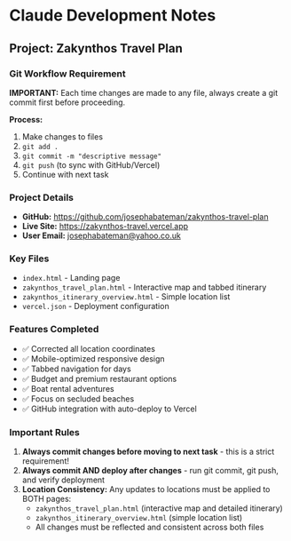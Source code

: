 # Claude Development Notes

## Project: Zakynthos Travel Plan

### Git Workflow Requirement
**IMPORTANT:** Each time changes are made to any file, always create a git commit first before proceeding.

**Process:**
1. Make changes to files
2. `git add .`
3. `git commit -m "descriptive message"`
4. `git push` (to sync with GitHub/Vercel)
5. Continue with next task

### Project Details
- **GitHub:** https://github.com/josephabateman/zakynthos-travel-plan
- **Live Site:** https://zakynthos-travel.vercel.app
- **User Email:** josephabateman@yahoo.co.uk

### Key Files
- `index.html` - Landing page
- `zakynthos_travel_plan.html` - Interactive map and tabbed itinerary
- `zakynthos_itinerary_overview.html` - Simple location list
- `vercel.json` - Deployment configuration

### Features Completed
- ✅ Corrected all location coordinates
- ✅ Mobile-optimized responsive design
- ✅ Tabbed navigation for days
- ✅ Budget and premium restaurant options
- ✅ Boat rental adventures
- ✅ Focus on secluded beaches
- ✅ GitHub integration with auto-deploy to Vercel

### Important Rules
1. **Always commit changes before moving to next task** - this is a strict requirement!
2. **Always commit AND deploy after changes** - run git commit, git push, and verify deployment
3. **Location Consistency:** Any updates to locations must be applied to BOTH pages:
   - `zakynthos_travel_plan.html` (interactive map and detailed itinerary)
   - `zakynthos_itinerary_overview.html` (simple location list)
   - All changes must be reflected and consistent across both files